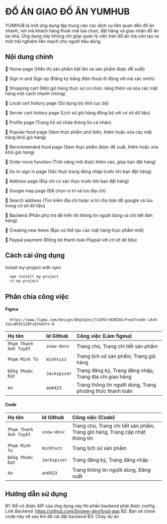 
# ĐỒ ÁN GIAO ĐỒ ĂN YUMHUB

YUMHUB là một ứng dụng tập trung vào các dịch vụ liên quan đến đồ ăn nhanh, nơi mà khách hàng thoải mãi lựa chọn, đặt hàng và giao nhận đồ ăn tại nhà. Ứng dụng này không chỉ giúp quản lý việc bán đồ ăn mà còn tạo ra một trải nghiệm liền mạch cho người tiêu dùng.



## Nội dung chính

🍔 Home page (Hiển thị sản phẩm bật lên và sản phẩm được đề xuất)

🍗 Sign in and Sign up (Đăng ký bằng điện thoại di động với mã xác minh)

🍝 Shopping cart (Một giỏ hàng thực sự có chức năng thêm và xóa các mặt hàng một cách nhanh chóng)

🥬 Local cart history page (Sử dụng bộ nhớ cục bộ)

🍤 Server cart history page (Lịch sử giỏ hàng đồng bộ với cơ sở dữ liệu)

🍟 Profile page (Trang hồ sơ chứa thông tin cá nhân)

🍕 Popular food page (Xem thực phẩm phổ biến, thêm hoặc xóa các mặt hàng khỏi giỏ hàng)

🥙 Recommended food page (Xem thực phẩm được đề xuất, thêm hoặc xóa khỏi giỏ hàng)

🌭 Order more function (Tính năng mới được thêm vào, giúp bạn đặt hàng)

🥗 Go to sign in page (Xác thực trang đăng nhập trước khi bạn đặt hàng)

🥪 Address page (Địa chỉ có xác thực trước khi bạn đặt hàng)

🍖 Google map page (Để chọn vị trí và lưu địa chỉ)

🥣 Search address (Tìm kiếm địa chỉ hoặc vị trí cho bản đồ google và lưu trong cơ sở dữ liệu)

🌯 Backend (Phần phụ trợ để hiển thị thông tin người dùng và chi tiết đơn hàng)

🍨 Creating new items (Bạn có thể tạo các mặt hàng thực phẩm mới)

🥤 Paypal payment (Đồng bộ thanh toán Paypal với cơ sở dữ liệu)



## Cách cài ứng dụng

Install my-project with npm

```bash
  npm install my-project
  cd my-project
```


## Phân chia công việc

#### Figma

```http
  https://www.figma.com/design/UDqS3pnvj7iGFDlrNZNZ4k/Food?node-id=0-1&t=BFEX128FcQ7moh7x-0
```

| Họ tên | Id Github     | Công việc (Làm figma)              |
| :-------- | :------- | :------------------------- |
| `Phạm Thanh Ánh Tuyết` | `snow-devv` | Trang chủ, Trang chi tiết sản phẩm |
| `Phạm Minh Tú` | `minhtuzz` | Trang lịch sử sản phẩm, Trang giỏ hàng |
| `Đồng Phước Đạt` | `Jackspiser` | Trang đăng ký, Trang đăng nhập, Trang địa chỉ giao hàng |
| `An` | `an6423` | Trang thông tin người dùng, Trang phương thức thanh toán |

#### Code

| Họ tên | Id Github     | Công việc (Code)                   |
| :-------- | :------- | :-------------------------------- |
| `Phạm Thanh Ánh Tuyết` | `snow-devv` | Trang chủ, Trang chi tiết sản phẩm, Trang giỏ hàng, Trang cập nhật thông tin |
| `Phạm Minh Tú` | `minhtuzz` | Trang lịch sử sản phẩm |
| `Đồng Phước Đạt` | `Jackspiser` | Trang đăng ký, Trang đăng nhập |
| `An` | `an6423` | Trang thông tin người dùng, Đăng xuất |

## Hướng dẫn sử dụng
B1: Để có được AIP của ứng dụng này thì phần backend phải được config . Link Backend: https://github.com/Snoww-dev/food-app
B2: Bạn sẽ clone code này về sau khi đã cài đặt backend
B3: Chạy dự án


